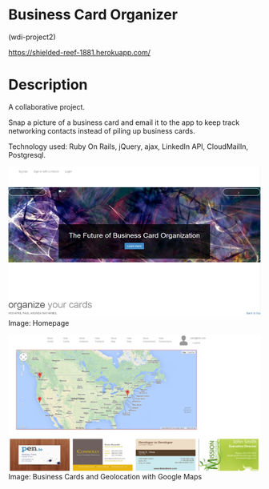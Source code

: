 Business Card Organizer
=======================
(wdi-project2)

https://shielded-reef-1881.herokuapp.com/

Description
===========
A collaborative project.

Snap a picture of a business card and email it to the app to keep track networking contacts instead of piling up business cards.

Technology used: Ruby On Rails, jQuery, ajax, LinkedIn API, CloudMailIn, Postgresql.

![image](https://raw.githubusercontent.com/ntuvera/cardbox_app_cloudmailin/master/app/assets/images/project2.jpg "Business Card Organizer")
Image: Homepage

![image](https://raw.githubusercontent.com/ntuvera/cardbox_app_cloudmailin/master/app/assets/images/project2_map_contacts.jpg "Business Cards and Geolocation with Google Maps")
Image: Business Cards and Geolocation with Google Maps


